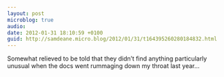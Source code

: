 ```yaml
---
layout: post
microblog: true
audio: 
date: 2012-01-31 18:10:59 +0100
guid: http://samdeane.micro.blog/2012/01/31/t164395260280184832.html
---
```

Somewhat relieved to be told that they didn’t find anything particularly unusual when the docs went rummaging down my throat last year...
